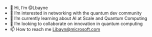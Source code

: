 - 👋 Hi, I’m @Lbayne
- 👀 I’m interested in networking with the quantum dev community
- 🌱 I’m currently learning about AI at Scale and Quantum Computing
- 💞️ I’m looking to collaborate on innovation in quantum computing
- 📫 How to reach me Libayn@microsoft.com 

<!---
Lbayne/Lbayne is a ✨ special ✨ repository because its `README.md` (this file) appears on your GitHub profile.
You can click the Preview link to take a look at your changes.
--->
